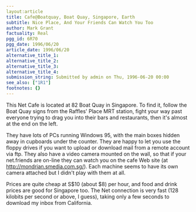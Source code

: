 ```yaml
---
layout:article
title: Cafe@Boatquay, Boat Quay, Singapore, Earth
subtitle: Nice Place, And Your Friends Can Watch You Too
author: Mark Grant
factuality: Real
pgg_id: 6R70
pgg_date: 1996/06/20
article_date: 1996/06/20
alternative_title_1: 
alternative_title_2: 
alternative_title_3: 
alternative_title_4: 
submission_string: Submitted by admin on Thu, 1996-06-20 00:00
see_also: ["1R1"]
footnotes: {}
---
```

<div>
<p>This Net Cafe is located at 82 Boat Quay in Singapore. To find it, follow the Boat Quay signs from the Raffles' Place MRT station, fight your way past everyone trying to drag you into their bars and restaurants, then it's almost at the end on the left.</p>
<p>They have lots of PCs running Windows 95, with the main boxes hidden away in cupboards under the counter. They are happy to let you use the floppy drives if you want to upload or download mail from a remote account via ftp. They also have a video camera mounted on the wall, so that if your net.friends are on-line they can watch you on the cafe Web site (at <a href="https://web.archive.org/web/20130117015614/http://mondrian.smedia.com.sg/">http://mondrian.smedia.com.sg/</a>). Each machine seems to have its own camera attached but I didn't play with them at all.</p>
<p>Prices are quite cheap at S$10 (about $8) per hour, and food and drink prices are good for Singapore too. The Net connection is very fast (128 kilobits per second or above, I guess), taking only a few seconds to download my inbox from California.</p>
</div>
